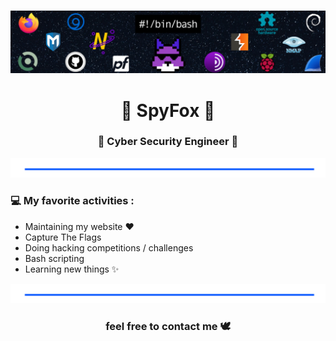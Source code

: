 ### 

![banner](https://raw.githubusercontent.com/SpyF0x/SpyF0x/main/banner_github.png)

<h1 align="center"> 🦄 SpyFox 🦄 </h1>
<h3 align="center"> 📡 Cyber Security Engineer 📡 </h3>

<img src="https://raw.githubusercontent.com/SpyF0x/SpyF0x/main/68747470733a2f2f796174612d617069782d61396361656136362d616437382d343235662d616130382d6532393235353865626236352e6c73732e6c6f6361776562636f72702e636f6d2e62722f62376337646266663338616534663431396339346365386432323534623964392e706e67.png"> 

### 💻 My favorite activities :
- Maintaining my website ❤
- Capture The Flags
- Doing hacking competitions / challenges
- Bash scripting 
- Learning new things ✨

<img src="https://raw.githubusercontent.com/SpyF0x/SpyF0x/main/68747470733a2f2f796174612d617069782d61396361656136362d616437382d343235662d616130382d6532393235353865626236352e6c73732e6c6f6361776562636f72702e636f6d2e62722f62376337646266663338616534663431396339346365386432323534623964392e706e67.png"> 

</p>
</h1>

<h3 align="center"><strong> feel free to contact me 🕊️</strong> </h3>


